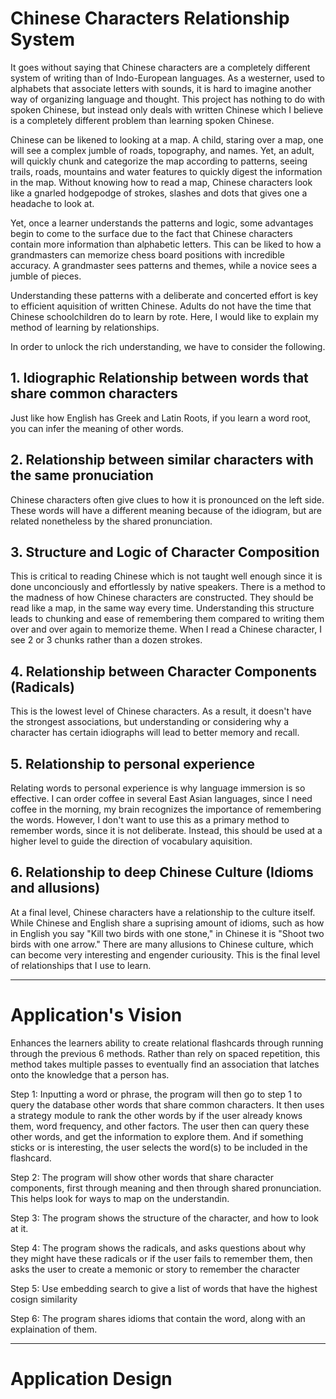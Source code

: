 # Chinese Characters Relationship System 

It goes without saying that Chinese characters are a completely different system of writing than of Indo-European languages. As a westerner, used to alphabets that associate letters with sounds, it is hard to imagine another way of organizing language and thought. This project has nothing to do with spoken Chinese, but instead only deals with written Chinese which I believe is a completely different problem than learning spoken Chinese.

Chinese can be likened to looking at a map. A child, staring over a map, one will see a complex jumble of roads, topography, and names. Yet, an adult, will quickly chunk and categorize the map according to patterns, seeing trails, roads, mountains and water features to quickly digest the information in the map. Without knowing how to read a map, Chinese characters look like a gnarled hodgepodge of strokes, slashes and dots that gives one a headache to look at. 

Yet, once a learner understands the patterns and logic, some advantages begin to come to the surface due to the fact that Chinese characters contain more information than alphabetic letters. This can be liked to how a grandmasters can memorize chess board positions with incredible accuracy. A grandmaster sees patterns and themes, while a novice sees a jumble of pieces. 

Understanding these patterns with a deliberate and concerted effort is key to efficient aquisition of written Chinese. Adults do not have the time that Chinese schoolchildren do to learn by rote. Here, I would like to explain my method of learning by relationships.

In order to unlock the rich understanding, we have to consider the following.

## 1. Idiographic Relationship between words that share common characters 

Just like how English has Greek and Latin Roots, if you learn a word root, you can infer the meaning of other words. 

## 2. Relationship between similar characters with the same pronuciation

Chinese characters often give clues to how it is pronounced on the left side. These words will have a different meaning because of the idiogram, but are related  nonetheless by the shared pronunciation.

## 3. Structure and Logic of Character Composition

This is critical to reading Chinese which is not taught well enough since it is done unconciously and effortlessly by native speakers. There is a method to the madness of how Chinese characters are constructed. They should be read like a map, in the same way every time. Understanding this structure leads to chunking and ease of remembering them compared to writing them over and over again to memorize theme. When I read a Chinese character, I see 2 or 3 chunks rather than a dozen strokes.

## 4. Relationship between Character Components (Radicals)

This is the lowest level of Chinese characters. As a result, it doesn't have the strongest associations, but understanding or considering why a character has certain idiographs will lead to better memory and recall.

## 5. Relationship to personal experience

Relating words to personal experience is why language immersion is so effective. I can order coffee in several East Asian languages, since I need coffee in the morning, my brain recognizes the importance of remembering the words. However, I don't want to use this as a primary method to remember words, since it is not deliberate. Instead, this should be used at a higher level to guide the direction of vocabulary aquisition.

## 6. Relationship to deep Chinese Culture (Idioms and allusions)

   At a final level, Chinese characters have a relationship to the culture itself. While Chinese and English share a suprising amount of idioms, such as how in English you say "Kill two birds with one stone," in Chinese it is "Shoot two birds with one arrow." There are many allusions to Chinese culture, which can become very interesting and engender curiousity. This is the final level of relationships that I use to learn. 

<hr/>

# Application's Vision 

Enhances the learners ability to create relational flashcards through running through the previous 6 methods. Rather than rely on spaced repetition, this method takes multiple passes to eventually find an association that latches onto the knowledge that a person has. 

Step 1: Inputting a word or phrase, the program will then go to step 1 to query the database other words that share common characters. It then uses a strategy module to rank the other words by if the user already knows them, word frequency, and other factors. The user then can query these other words, and get the information to explore them. And if something sticks or is interesting, the user selects the word(s) to be included in the flashcard.

Step 2: The program will show other words that share character components, first through meaning and then through shared pronunciation. This helps look for ways to map on the understandin.

Step 3: The program shows the structure of the character, and how to look at it. 

Step 4: The program shows the radicals, and asks questions about why they might have these radicals or if the user fails to remember them, then asks the user to create a memonic or story to remember the character

Step 5: Use embedding search to give a list of words that have the highest cosign similarity

Step 6: The program shares idioms that contain the word, along with an explaination of them. 

<hr/>

# Application Design


